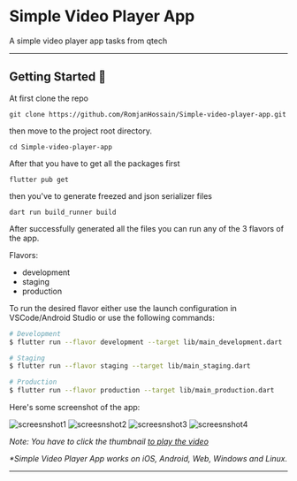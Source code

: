 # Simple Video Player App

A simple video player app tasks from qtech

---

## Getting Started 🚀

At first clone the repo

```
git clone https://github.com/RomjanHossain/Simple-video-player-app.git
```

then move to the project root directory.

```
cd Simple-video-player-app
```

After that you have to get all the packages first

```
flutter pub get
```

then you've to generate freezed and json serializer files

```
dart run build_runner build
```

After successfully generated all the files you can run any of the 3 flavors of the app.

Flavors:

- development
- staging
- production

To run the desired flavor either use the launch configuration in VSCode/Android Studio or use the following commands:

```sh
# Development
$ flutter run --flavor development --target lib/main_development.dart

# Staging
$ flutter run --flavor staging --target lib/main_staging.dart

# Production
$ flutter run --flavor production --target lib/main_production.dart
```

Here's some screenshot of the app:

![screesnshot1](./ss/1.png)
![screesnshot2](./ss/2.png)
![screesnshot3](./ss/3.png)
![screesnshot4](./ss/4.png)

_Note: You have to click the thumbnail [to play the video](https://github.com/RomjanHossain/Simple-video-player-app/blob/464fe5988a9973a0d3cf015dc0ca72eb2a17f343/lib/presentation/pages/view_video/components/play_video.dart#L38)_

_\*Simple Video Player App works on iOS, Android, Web, Windows and Linux._

---
